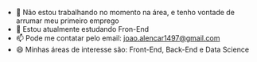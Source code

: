 - 🔭 Não estou trabalhando no momento na área, e tenho vontade de arrumar meu primeiro emprego
- 🌱 Estou atualmente estudando Fron-End
- 📫 Pode me contatar pelo email: joao.alencar1497@gmail.com
- 😄 Minhas áreas de interesse são: Front-End, Back-End e Data Science

